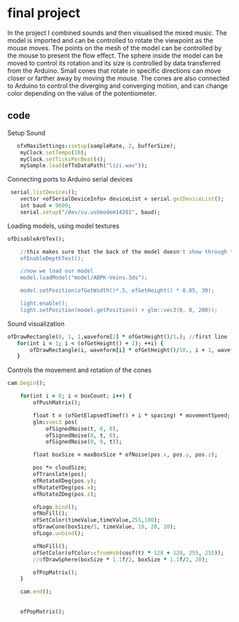 # final project
In the project I combined sounds and then visualised the mixed music. The model is imported and can be controlled to rotate the viewpoint as the mouse
moves. The points on the mesh of the model can be controlled by the mouse to present the flow effect. The sphere inside the model can be moved to 
control its rotation and its size is controlled by data transferred from the Arduino. Small cones that rotate in specific directions can move 
closer or farther away by moving the mouse. The cones are also connected to Arduino to control the diverging and converging motion, and can change
color depending on the value of the potentiometer.
## code
Setup Sound
```ruby
   ofxMaxiSettings::setup(sampleRate, 2, bufferSize);   
    myClock.setTempo(10);
    myClock.setTicksPerBeat(4);
    mySample.load(ofToDataPath("lizi.wav"));
```
Connecting ports to Arduino serial devices
```ruby
 serial.listDevices();
    vector <ofSerialDeviceInfo> deviceList = serial.getDeviceList();
    int baud = 9600;
    serial.setup("/dev/cu.usbmodem14201", baud);
```
Loading models, using model textures
```ruby
ofDisableArbTex();

    //this makes sure that the back of the model doesn't show through the front
    ofEnableDepthTest();

    //now we load our model
    model.loadModel("model/ABPK-Veins.3ds");

    model.setPosition(ofGetWidth()*.5, ofGetHeight() * 0.05, 30);

    light.enable();
    light.setPosition(model.getPosition() + glm::vec3(0, 0, 200));
 ```
 Sound visualization
 ```ruby
ofDrawRectangle(0, 1, 1,waveform[2] * ofGetHeight()/1.); //first line
    for(int i = 1; i < (ofGetHeight() + 1); ++i) {
        ofDrawRectangle(i, waveform[i] * ofGetHeight()/10., i + 1, waveform[i+1] * ofGetHeight()/10.,waveform[i+2] * ofGetHeight()/20.);
    }
```
Controls the movement and rotation of the cones
```ruby
cam.begin();

    for(int i = 0; i < boxCount; i++) {
        ofPushMatrix();

        float t = (ofGetElapsedTimef() + i * spacing) * movementSpeed;
        glm::vec3 pos(
            ofSignedNoise(t, 0, 0),
            ofSignedNoise(0, t, 0),
            ofSignedNoise(0, 0, t));

        float boxSize = maxBoxSize * ofNoise(pos.x, pos.y, pos.z);

        pos *= cloudSize;
        ofTranslate(pos);
        ofRotateXDeg(pos.y);
        ofRotateYDeg(pos.x);
        ofRotateZDeg(pos.z);

        ofLogo.bind();
        ofNoFill();
        ofSetColor(timeValue,timeValue,255,100);
        ofDrawCone(boxSize/3, timeValue, 10, 20, 20);
        ofLogo.unbind();

        ofNoFill();
        ofSetColor(ofColor::fromHsb(cosf(t) * 128 + 128, 255, 255));
        //ofDrawSphere(boxSize * 1.1f/2, boxSize * 1.1f/2, 20);

        ofPopMatrix();
    }

    cam.end();
    
    
    ofPopMatrix();
```
